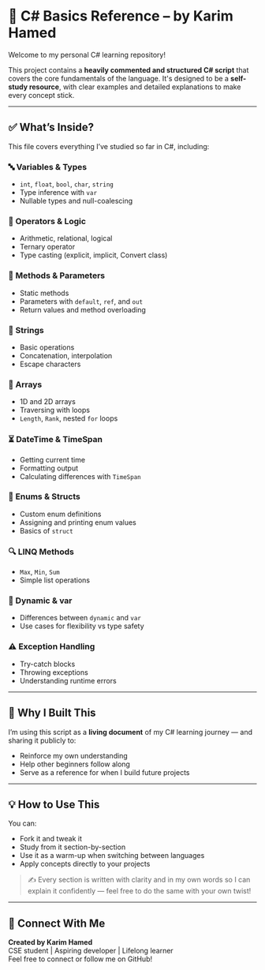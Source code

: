# 🧠 C# Basics Reference – by Karim Hamed

Welcome to my personal C# learning repository!

This project contains a **heavily commented and structured C# script** that covers the core fundamentals of the language. It's designed to be a **self-study resource**, with clear examples and detailed explanations to make every concept stick.

---

## ✅ What’s Inside?

This file covers everything I’ve studied so far in C#, including:

### 🔤 Variables & Types
- `int`, `float`, `bool`, `char`, `string`
- Type inference with `var`
- Nullable types and null-coalescing

### 🧮 Operators & Logic
- Arithmetic, relational, logical
- Ternary operator
- Type casting (explicit, implicit, Convert class)

### 🧪 Methods & Parameters
- Static methods
- Parameters with `default`, `ref`, and `out`
- Return values and method overloading

### 🧵 Strings
- Basic operations
- Concatenation, interpolation
- Escape characters

### 🧱 Arrays
- 1D and 2D arrays
- Traversing with loops
- `Length`, `Rank`, nested `for` loops

### ⏳ DateTime & TimeSpan
- Getting current time
- Formatting output
- Calculating differences with `TimeSpan`

### 🔧 Enums & Structs
- Custom enum definitions
- Assigning and printing enum values
- Basics of `struct`

### 🔍 LINQ Methods
- `Max`, `Min`, `Sum`
- Simple list operations

### 🧬 Dynamic & var
- Differences between `dynamic` and `var`
- Use cases for flexibility vs type safety

### ⚠️ Exception Handling
- Try-catch blocks
- Throwing exceptions
- Understanding runtime errors

---

## 🧭 Why I Built This

I’m using this script as a **living document** of my C# learning journey — and sharing it publicly to:
- Reinforce my own understanding
- Help other beginners follow along
- Serve as a reference for when I build future projects

---

## 💡 How to Use This

You can:
- Fork it and tweak it
- Study from it section-by-section
- Use it as a warm-up when switching between languages
- Apply concepts directly to your projects

> ✍️ Every section is written with clarity and in my own words so I can explain it confidently — feel free to do the same with your own twist!

---

## 🔗 Connect With Me

**Created by Karim Hamed**  
CSE student | Aspiring developer | Lifelong learner  
Feel free to connect or follow me on GitHub!

